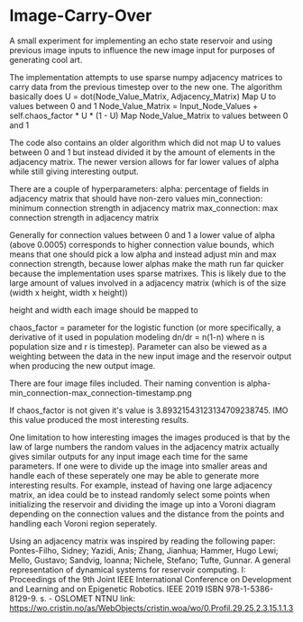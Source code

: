 # Image-Carry-Over
A small experiment for implementing an echo state reservoir and using previous image inputs to influence the new image input for purposes of generating cool art. 


The implementation attempts to use sparse numpy adjacency matrices to carry data from the previous timestep over to the new one. The algorithm basically does 
 U = dot(Node_Value_Matrix, Adjacency_Matrix)
 Map U to values between 0 and 1
 Node_Value_Matrix = Input_Node_Values + self.chaos_factor * U * (1 - U) 
 Map Node_Value_Matrix to values between 0 and 1
 
 The code also contains an older algorithm which did not map U to values between 0 and 1 but instead divided it by the amount of elements in the adjacency matrix. The newer version allows for far lower values of alpha while still giving interesting output. 
 
 
There are a couple of hyperparameters: 
alpha: percentage of fields in adjacency matrix that should have non-zero values 
min_connection: minimum connection strength in adjacency matrix
max_connection: max connection strength in adjacency matrix

Generally for connection values between 0 and 1 a lower value of alpha (above 0.0005) corresponds to higher connection value bounds, which means that one should pick a low alpha and instead adjust min and max connection strength, because lower alphas make the math run far quicker because the implementation uses sparse matrixes. This is likely due to the large amount of values involved in a adjacency matrix (which is of the size (width x height, width x height))

height and width each image should be mapped to

chaos_factor = parameter for the logistic function (or more specifically, a derivative of it used in population modeling dn/dr = n(1-n) where n is population size and r is timestep). Parameter can also be viewed as a weighting between the data in the new input image and the reservoir output when producing the new output image. 

There are four image files included. Their naming convention is 
alpha-min_connection-max_connection-timestamp.png

If chaos_factor is not given it's value is 3.89321543123134709238745. IMO this value produced the most interesting results. 

One limitation to how interesting images the images produced is that by the law of large numbers the random values in the adjacency matrix actually gives similar outputs for any input image each time for the same parameters. If one were to divide up the image into smaller areas and handle each of these seperately one may be able to generate more interesting results. For example, instead of having one large adjacency matrix, an idea could be to instead randomly select some points when initializing the reservoir and dividing the image up into a Voroni diagram depending on the connection values and the distance from the points and handling each Voroni region seperately. 

Using an adjacency matrix was inspired by reading the following paper: 
Pontes-Filho, Sidney; Yazidi, Anis; Zhang, Jianhua; Hammer, Hugo Lewi; Mello, Gustavo; Sandvig, Ioanna; Nichele, Stefano; Tufte, Gunnar.
A general representation of dynamical systems for reservoir computing. I: Proceedings of the 9th Joint IEEE International Conference on Development and Learning and on Epigenetic Robotics. IEEE 2019 ISBN 978-1-5386-8129-9. s. -
OSLOMET NTNU 
link: https://wo.cristin.no/as/WebObjects/cristin.woa/wo/0.Profil.29.25.2.3.15.1.1.3
